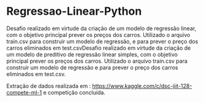 # Regressao-Linear-Python


Desafio realizado em virtude da criação de um modelo de regressão linear, com o objetivo principal prever os preços dos carros. Utilizado o arquivo train.csv para construir um modelo de regressão, e para prever o preço dos carros eliminados em test.csvDesafio realizado em virtude da criação de um modelo de preditivo de regressão linear simples, com o objetivo principal prever os preços dos carros. Utilizado o arquivo train.csv para construir um modelo de regressão e para prever o preço dos carros eliminados em test.csv.

Extração de dados realizada em : https://www.kaggle.com/c/dsc-jiit-128-compete-ml-1 e competição concluída. 
